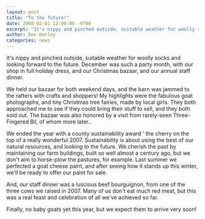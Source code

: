 ```yaml
---
layout: post
title: "To the future!"
date: 2008-02-01 12:00:00 -0700
excerpt: "It's nippy and pinched outside, suitable weather for woolly socks and looking forward to the future. December was ..."
author: Dee Harley
categories: news
---
```

It's nippy and pinched outside, suitable weather for woolly socks and
looking forward to the future. December was such a party month, with
our shop in full holiday dress, and our Christmas bazaar, and our
annual staff dinner.

We held our bazaar for both weekend days, and the barn was jammed to
the rafters with crafts and shoppers! My highlights were the fabulous
goat photographs,  and tiny Christmas tree fairies, made by local
girls. They both approached me to see if they could bring their stuff
to sell, and they both sold out. The bazaar was also honored by a
visit from rarely-seen Three-Fingered Bil, of whom more later..

We ended the year with a county sustainability award ' the cherry on
the top of a really wonderful 2007. Sustainability is about using the
best of our natural resources, and looking to the future. We cherish
the past by maintaining our farm buildings, built so well almost a
century ago, but we don't aim to horse-plow the pastures, for example.
Last summer we perfected a goat cheese paint, and after seeing how it
stands up this winter, we'll be ready to offer our paint for sale.

And, our staff dinner was a luscious beef bourguignon, from one of the
three cows we raised in 2007. Many of us don't eat much red meat, but
this was a real feast and celebration of all we've achieved so far.

Finally, no baby goats yet this year, but we expect them to arrive
very soon!

